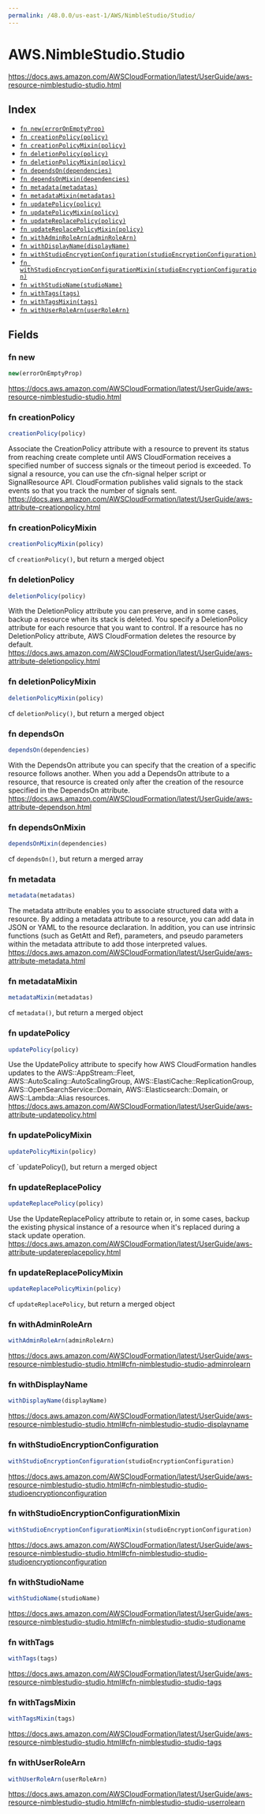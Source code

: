```yaml
---
permalink: /48.0.0/us-east-1/AWS/NimbleStudio/Studio/
---
```


# AWS.NimbleStudio.Studio

https://docs.aws.amazon.com/AWSCloudFormation/latest/UserGuide/aws-resource-nimblestudio-studio.html

## Index

* [`fn new(errorOnEmptyProp)`](#fn-new)
* [`fn creationPolicy(policy)`](#fn-creationpolicy)
* [`fn creationPolicyMixin(policy)`](#fn-creationpolicymixin)
* [`fn deletionPolicy(policy)`](#fn-deletionpolicy)
* [`fn deletionPolicyMixin(policy)`](#fn-deletionpolicymixin)
* [`fn dependsOn(dependencies)`](#fn-dependson)
* [`fn dependsOnMixin(dependencies)`](#fn-dependsonmixin)
* [`fn metadata(metadatas)`](#fn-metadata)
* [`fn metadataMixin(metadatas)`](#fn-metadatamixin)
* [`fn updatePolicy(policy)`](#fn-updatepolicy)
* [`fn updatePolicyMixin(policy)`](#fn-updatepolicymixin)
* [`fn updateReplacePolicy(policy)`](#fn-updatereplacepolicy)
* [`fn updateReplacePolicyMixin(policy)`](#fn-updatereplacepolicymixin)
* [`fn withAdminRoleArn(adminRoleArn)`](#fn-withadminrolearn)
* [`fn withDisplayName(displayName)`](#fn-withdisplayname)
* [`fn withStudioEncryptionConfiguration(studioEncryptionConfiguration)`](#fn-withstudioencryptionconfiguration)
* [`fn withStudioEncryptionConfigurationMixin(studioEncryptionConfiguration)`](#fn-withstudioencryptionconfigurationmixin)
* [`fn withStudioName(studioName)`](#fn-withstudioname)
* [`fn withTags(tags)`](#fn-withtags)
* [`fn withTagsMixin(tags)`](#fn-withtagsmixin)
* [`fn withUserRoleArn(userRoleArn)`](#fn-withuserrolearn)

## Fields

### fn new

```ts
new(errorOnEmptyProp)
```

https://docs.aws.amazon.com/AWSCloudFormation/latest/UserGuide/aws-resource-nimblestudio-studio.html

### fn creationPolicy

```ts
creationPolicy(policy)
```

Associate the CreationPolicy attribute with a resource to prevent its status from reaching create complete until AWS CloudFormation receives a specified number of success signals or the timeout period is exceeded. To signal a resource, you can use the cfn-signal helper script or SignalResource API. CloudFormation publishes valid signals to the stack events so that you track the number of signals sent. 
https://docs.aws.amazon.com/AWSCloudFormation/latest/UserGuide/aws-attribute-creationpolicy.html

### fn creationPolicyMixin

```ts
creationPolicyMixin(policy)
```

cf `creationPolicy()`, but return a merged object

### fn deletionPolicy

```ts
deletionPolicy(policy)
```

With the DeletionPolicy attribute you can preserve, and in some cases, backup a resource when its stack is deleted. You specify a DeletionPolicy attribute for each resource that you want to control. If a resource has no DeletionPolicy attribute, AWS CloudFormation deletes the resource by default. 
https://docs.aws.amazon.com/AWSCloudFormation/latest/UserGuide/aws-attribute-deletionpolicy.html

### fn deletionPolicyMixin

```ts
deletionPolicyMixin(policy)
```

cf `deletionPolicy()`, but return a merged object

### fn dependsOn

```ts
dependsOn(dependencies)
```

With the DependsOn attribute you can specify that the creation of a specific resource follows another. When you add a DependsOn attribute to a resource, that resource is created only after the creation of the resource specified in the DependsOn attribute. 
https://docs.aws.amazon.com/AWSCloudFormation/latest/UserGuide/aws-attribute-dependson.html

### fn dependsOnMixin

```ts
dependsOnMixin(dependencies)
```

cf `dependsOn()`, but return a merged array

### fn metadata

```ts
metadata(metadatas)
```

The metadata attribute enables you to associate structured data with a resource. By adding a metadata attribute to a resource, you can add data in JSON or YAML to the resource declaration. In addition, you can use intrinsic functions (such as GetAtt and Ref), parameters, and pseudo parameters within the metadata attribute to add those interpreted values. 
https://docs.aws.amazon.com/AWSCloudFormation/latest/UserGuide/aws-attribute-metadata.html

### fn metadataMixin

```ts
metadataMixin(metadatas)
```

cf `metadata()`, but return a merged object

### fn updatePolicy

```ts
updatePolicy(policy)
```

Use the UpdatePolicy attribute to specify how AWS CloudFormation handles updates to the AWS::AppStream::Fleet, AWS::AutoScaling::AutoScalingGroup, AWS::ElastiCache::ReplicationGroup, AWS::OpenSearchService::Domain, AWS::Elasticsearch::Domain, or AWS::Lambda::Alias resources. 
https://docs.aws.amazon.com/AWSCloudFormation/latest/UserGuide/aws-attribute-updatepolicy.html

### fn updatePolicyMixin

```ts
updatePolicyMixin(policy)
```

cf `updatePolicy(), but return a merged object

### fn updateReplacePolicy

```ts
updateReplacePolicy(policy)
```

Use the UpdateReplacePolicy attribute to retain or, in some cases, backup the existing physical instance of a resource when it's replaced during a stack update operation. 
https://docs.aws.amazon.com/AWSCloudFormation/latest/UserGuide/aws-attribute-updatereplacepolicy.html

### fn updateReplacePolicyMixin

```ts
updateReplacePolicyMixin(policy)
```

cf `updateReplacePolicy`, but return a merged object

### fn withAdminRoleArn

```ts
withAdminRoleArn(adminRoleArn)
```

https://docs.aws.amazon.com/AWSCloudFormation/latest/UserGuide/aws-resource-nimblestudio-studio.html#cfn-nimblestudio-studio-adminrolearn

### fn withDisplayName

```ts
withDisplayName(displayName)
```

https://docs.aws.amazon.com/AWSCloudFormation/latest/UserGuide/aws-resource-nimblestudio-studio.html#cfn-nimblestudio-studio-displayname

### fn withStudioEncryptionConfiguration

```ts
withStudioEncryptionConfiguration(studioEncryptionConfiguration)
```

https://docs.aws.amazon.com/AWSCloudFormation/latest/UserGuide/aws-resource-nimblestudio-studio.html#cfn-nimblestudio-studio-studioencryptionconfiguration

### fn withStudioEncryptionConfigurationMixin

```ts
withStudioEncryptionConfigurationMixin(studioEncryptionConfiguration)
```

https://docs.aws.amazon.com/AWSCloudFormation/latest/UserGuide/aws-resource-nimblestudio-studio.html#cfn-nimblestudio-studio-studioencryptionconfiguration

### fn withStudioName

```ts
withStudioName(studioName)
```

https://docs.aws.amazon.com/AWSCloudFormation/latest/UserGuide/aws-resource-nimblestudio-studio.html#cfn-nimblestudio-studio-studioname

### fn withTags

```ts
withTags(tags)
```

https://docs.aws.amazon.com/AWSCloudFormation/latest/UserGuide/aws-resource-nimblestudio-studio.html#cfn-nimblestudio-studio-tags

### fn withTagsMixin

```ts
withTagsMixin(tags)
```

https://docs.aws.amazon.com/AWSCloudFormation/latest/UserGuide/aws-resource-nimblestudio-studio.html#cfn-nimblestudio-studio-tags

### fn withUserRoleArn

```ts
withUserRoleArn(userRoleArn)
```

https://docs.aws.amazon.com/AWSCloudFormation/latest/UserGuide/aws-resource-nimblestudio-studio.html#cfn-nimblestudio-studio-userrolearn